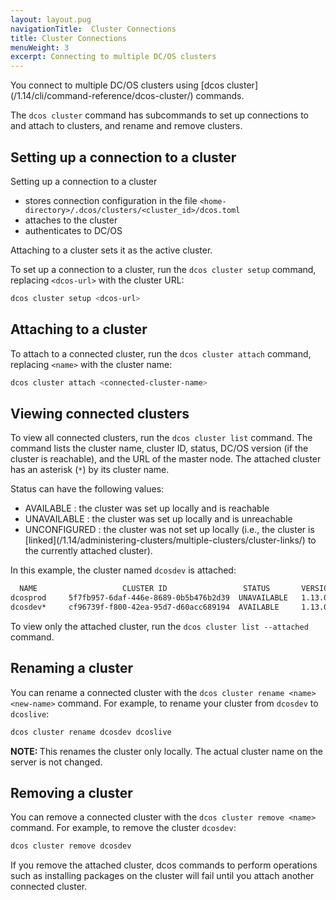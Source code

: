 ```yaml
---
layout: layout.pug
navigationTitle:  Cluster Connections
title: Cluster Connections
menuWeight: 3
excerpt: Connecting to multiple DC/OS clusters 
---
```


You connect to multiple DC/OS clusters using [dcos cluster]\(/1.14/cli/command-reference/dcos-cluster/) commands.

The  `dcos cluster` command has subcommands to set up connections to and attach to clusters, and rename and remove clusters.

## Setting up a connection to a cluster

Setting up a connection to a cluster 

* stores connection configuration in the file `<home-directory>/.dcos/clusters/<cluster_id>/dcos.toml`
* attaches to the cluster
*  authenticates to DC/OS 

Attaching to a cluster sets it as the active cluster.

To set up a connection to a cluster, run the `dcos cluster setup` command, replacing `<dcos-url>` with the cluster URL:

```bash
dcos cluster setup <dcos-url>
```

## Attaching to a cluster

To attach to a connected cluster, run the `dcos cluster attach` command, replacing `<name>` with the cluster name:

```bash
dcos cluster attach <connected-cluster-name>
```

## Viewing connected clusters

To view all connected clusters, run the `dcos cluster list` command. The command lists the cluster name, cluster ID, status, DC/OS version (if the cluster is reachable), and the URL of the master node. The attached cluster has an asterisk (`*`) by its cluster name.

Status can have the following values:

- AVAILABLE : the cluster was set up locally and is reachable
- UNAVAILABLE : the cluster was set up locally and is unreachable
- UNCONFIGURED : the cluster was not set up locally (i.e., the cluster is [linked]\(/1.14/administering-clusters/multiple-clusters/cluster-links/) to the currently attached cluster).

In this example, the cluster named `dcosdev` is attached:

```bash
  NAME                   CLUSTER ID                 STATUS       VERSION                     URL
dcosprod     5f7fb957-6daf-446e-8689-0b5b476b2d39  UNAVAILABLE   1.13.0    https://dcosclus-eosy.us-west-2.elb.amazonaws.com
dcosdev*     cf96739f-f800-42ea-95d7-d60acc689194  AVAILABLE     1.13.0    https://dcosclus-5m65.us-west-2.elb.amazonaws.com
```

To view only the attached cluster, run the `dcos cluster list --attached` command.

## Renaming a cluster

You can rename a connected cluster with the `dcos cluster rename <name> <new-name>` command. For example, to rename your cluster from `dcosdev` to `dcoslive`:

```bash
dcos cluster rename dcosdev dcoslive
```

<p class="message--note"><strong>NOTE: </strong>This renames the cluster only locally. The actual cluster name on the server is not changed.</p>


## Removing a cluster

You can remove a connected cluster with the `dcos cluster remove <name>` command. For example, to remove the cluster `dcosdev`:

```bash
dcos cluster remove dcosdev
```

If you remove the attached cluster, dcos commands to perform operations such as installing packages on the cluster will fail until you attach another connected cluster.
